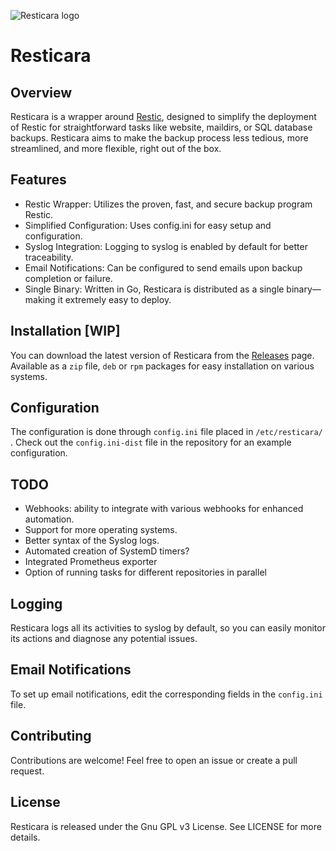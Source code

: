 ![Resticara logo](https://repository-images.githubusercontent.com/683147638/770302ee-0cd8-4394-a039-7250d003a0a0)
# Resticara

## Overview
Resticara is a wrapper around [Restic](https://restic.net/), designed to simplify the deployment of Restic for straightforward tasks like website, maildirs, or SQL database backups. Resticara aims to make the backup process less tedious, more streamlined, and more flexible, right out of the box.

## Features
* Restic Wrapper: Utilizes the proven, fast, and secure backup program Restic.
* Simplified Configuration: Uses config.ini for easy setup and configuration.
* Syslog Integration: Logging to syslog is enabled by default for better traceability.
* Email Notifications: Can be configured to send emails upon backup completion or failure.
* Single Binary: Written in Go, Resticara is distributed as a single binary—making it extremely easy to deploy.

## Installation [WIP]
You can download the latest version of Resticara from the [Releases](https://github.com/VuteTech/Resticara/releases) page. Available as a `zip` file, `deb` or `rpm` packages for easy installation on various systems.

## Configuration
The configuration is done through `config.ini` file placed in `/etc/resticara/` . Check out the `config.ini-dist` file in the repository for an example configuration.

## TODO
* Webhooks: ability to integrate with various webhooks for enhanced automation.
* Support for more operating systems.
* Better syntax of the Syslog logs.
* Automated creation of SystemD timers?
* Integrated Prometheus exporter
* Option of running tasks for different repositories in parallel

## Logging
Resticara logs all its activities to syslog by default, so you can easily monitor its actions and diagnose any potential issues.

## Email Notifications
To set up email notifications, edit the corresponding fields in the `config.ini` file.

## Contributing
Contributions are welcome! Feel free to open an issue or create a pull request.

## License
Resticara is released under the Gnu GPL v3 License. See LICENSE for more details.
